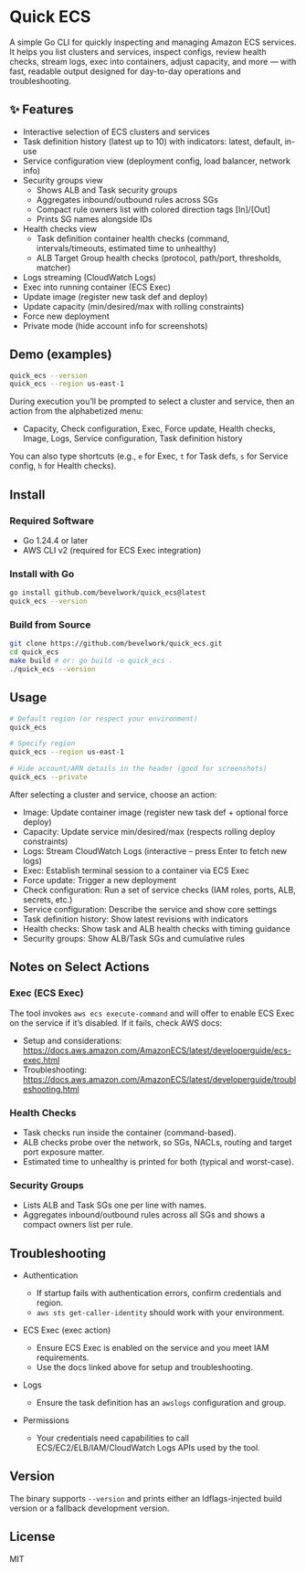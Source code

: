 # Quick ECS

A simple Go CLI for quickly inspecting and managing Amazon ECS services. It helps you list clusters and services, inspect configs, review health checks, stream logs, exec into containers, adjust capacity, and more — with fast, readable output designed for day-to-day operations and troubleshooting.

## ✨ Features

- Interactive selection of ECS clusters and services
- Task definition history (latest up to 10) with indicators: latest, default, in-use
- Service configuration view (deployment config, load balancer, network info)
- Security groups view
  - Shows ALB and Task security groups
  - Aggregates inbound/outbound rules across SGs
  - Compact rule owners list with colored direction tags [In]/[Out]
  - Prints SG names alongside IDs
- Health checks view
  - Task definition container health checks (command, intervals/timeouts, estimated time to unhealthy)
  - ALB Target Group health checks (protocol, path/port, thresholds, matcher)
- Logs streaming (CloudWatch Logs)
- Exec into running container (ECS Exec)
- Update image (register new task def and deploy)
- Update capacity (min/desired/max with rolling constraints)
- Force new deployment
- Private mode (hide account info for screenshots)

## Demo (examples)

```bash
quick_ecs --version
quick_ecs --region us-east-1
```

During execution you’ll be prompted to select a cluster and service, then an action from the alphabetized menu:

- Capacity, Check configuration, Exec, Force update, Health checks,
  Image, Logs, Service configuration, Task definition history

You can also type shortcuts (e.g., `e` for Exec, `t` for Task defs, `s` for Service config, `h` for Health checks).

## Install

### Required Software
- Go 1.24.4 or later
- AWS CLI v2 (required for ECS Exec integration)

### Install with Go
```bash
go install github.com/bevelwork/quick_ecs@latest
quick_ecs --version
```

### Build from Source
```bash
git clone https://github.com/bevelwork/quick_ecs.git
cd quick_ecs
make build # or: go build -o quick_ecs .
./quick_ecs --version
```

## Usage

```bash
# Default region (or respect your environment)
quick_ecs

# Specify region
quick_ecs --region us-east-1

# Hide account/ARN details in the header (good for screenshots)
quick_ecs --private
```

After selecting a cluster and service, choose an action:

- Image: Update container image (register new task def + optional force deploy)
- Capacity: Update service min/desired/max (respects rolling deploy constraints)
- Logs: Stream CloudWatch Logs (interactive – press Enter to fetch new logs)
- Exec: Establish terminal session to a container via ECS Exec
- Force update: Trigger a new deployment
- Check configuration: Run a set of service checks (IAM roles, ports, ALB, secrets, etc.)
- Service configuration: Describe the service and show core settings
- Task definition history: Show latest revisions with indicators
- Health checks: Show task and ALB health checks with timing guidance
- Security groups: Show ALB/Task SGs and cumulative rules

## Notes on Select Actions

### Exec (ECS Exec)
The tool invokes `aws ecs execute-command` and will offer to enable ECS Exec on the service if it’s disabled. If it fails, check AWS docs:
- Setup and considerations: https://docs.aws.amazon.com/AmazonECS/latest/developerguide/ecs-exec.html
- Troubleshooting: https://docs.aws.amazon.com/AmazonECS/latest/developerguide/troubleshooting.html

### Health Checks
- Task checks run inside the container (command-based).
- ALB checks probe over the network, so SGs, NACLs, routing and target port exposure matter.
- Estimated time to unhealthy is printed for both (typical and worst-case).

### Security Groups
- Lists ALB and Task SGs one per line with names.
- Aggregates inbound/outbound rules across all SGs and shows a compact owners list per rule.

## Troubleshooting

- Authentication
  - If startup fails with authentication errors, confirm credentials and region.
  - `aws sts get-caller-identity` should work with your environment.

- ECS Exec (exec action)
  - Ensure ECS Exec is enabled on the service and you meet IAM requirements.
  - Use the docs linked above for setup and troubleshooting.

- Logs
  - Ensure the task definition has an `awslogs` configuration and group.

- Permissions
  - Your credentials need capabilities to call ECS/EC2/ELB/IAM/CloudWatch Logs APIs used by the tool.

## Version

The binary supports `--version` and prints either an ldflags-injected build version or a fallback development version.

## License

MIT
